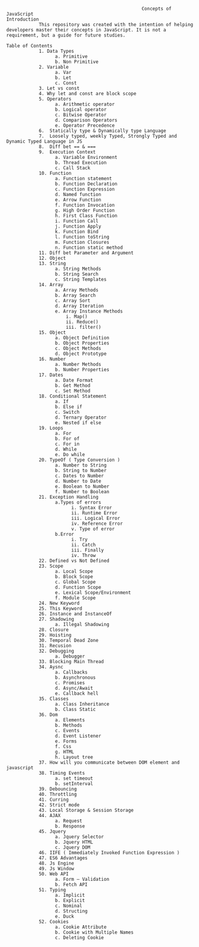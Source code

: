                                                       Concepts of JavaScript 
    Introduction
                This repository was created with the intention of helping developers master their concepts in JavaScript. It is not a requirement, but a guide for future studies. 
                
    Table of Contents
                1. Data Types
                      a. Primitive
                      b. Non Primitive
                2. Variable
                      a. Var 
                      b. Let
                      c. Const
                3. Let vs const
                4. Why let and const are block scope
                5. Operators
                      a. Arithmetic operator
                      b. Logical operator
                      c. Bitwise Operator
                      d. Comparison Operators
                      e. Operator Precedence
                6.	Statically type & Dynamically type Language
                7.	Loosely typed, weekly Typed, Strongly Typed and Dynamic Typed Language in JS
                8.	Diff bet == & ===
                9.	Execution Context
                      a. Variable Environment
                      b. Thread Execution
                      c. Call Stack
                10. Function
                      a. Function statement
                      b. Function Declaration
                      c. Function Expression
                      d. Named function
                      e. Arrow Function
                      f. Function Invocation
                      g. High Order Function
                      h. First Class Function
                      i. Function Call
                      j. Function Apply
                      k. Function Bind
                      l. Function toString
                      m. Function Closures
                      n. Function static method
                11. Diff bet Parameter and Argument
                12. Object
                13.	String
                      a. String Methods
                      b. String Search
                      c. String Templates
                14.	Array
                      a. Array Methods
                      b. Array Search
                      c. Array Sort
                      d. Array Iteration
                      e. Array Instance Methods
                          i. Map()
                          ii. Reduce()
                          iii. filter()
                15.	Object
                      a. Object Definition
                      b. Object Properties
                      c. Object Methods
                      d. Object Prototype
                16.	Number
                      a. Number Methods
                      b. Number Properties
                17.	Dates
                      a. Date Format
                      b. Get Method
                      c. Set Method
                18.	Conditional Statement
                      a. If
                      b. Else if
                      c. Switch 
                      d. Ternary Operator
                      e. Nested if else
                19.	Loops
                      a. For 
                      b. For of
                      c. For in
                      d. While
                      e. Do while
                20.	TypeOf ( Type Conversion )
                      a. Number to String
                      b. String to Number
                      c. Dates to Number
                      d. Number to Date
                      e. Boolean to Number
                      f. Number to Boolean
                21.	Exception Handling
                      a.Types of errors
                            i. Syntax Error
                            ii. Runtime Error
                            iii. Logical Error
                            iv. Reference Error
                            v. Type of error
                      b.Error
                            i. Try
                            ii. Catch
                            iii. Finally
                            iv. Throw
                22.	Defined vs Not Defined
                23.	Scope
                      a. Local Scope
                      b. Block Scope
                      c. Global Scope
                      d. Function Scope
                      e. Lexical Scope/Environment
                      f. Module Scope
                24.	New Keyword
                25.	This Keyword
                26.	Instance and InstanceOf
                27.	Shadowing
                      a. Illegal Shadowing
                28.	Closure
                29.	Hoisting
                30.	Temporal Dead Zone
                31.	Recusion
                32.	Debugging
                      a. Debugger
                33.	Blocking Main Thread
                34.	Aysnc
                      a. Callbacks
                      b. Asynchronous
                      c. Promises
                      d. Async/Await
                      e. Callback hell
                35.	Classes
                      a. Class Inheritance
                      b. Class Static
                36.	Dom 
                      a. Elements
                      b. Methods
                      c. Events
                      d. Event Listener
                      e. Forms
                      f. Css
                      g. HTML
                      h. Layout tree
                37.	How will you communicate between DOM element and javascript
                38.	Timing Events
                      a. set timeout
                      b. setInterval
                39.	Debouncing
                40.	Throttling
                41.	Curring
                42.	Strict mode
                43.	Local Storage & Session Storage
                44.	AJAX
                      a. Request
                      b. Response
                45.	Jquery
                      a. Jquery Selector
                      b. Jquery HTML
                      c. Jquery DOM
                46.	IIFE ( Immediately Invoked Function Expression )
                47.	ES6 Advantages
                48.	Js Engine
                49.	Js Window
                50.	Web API
                      a. Form – Validation
                      b. Fetch API
                51.	Typing
                      a. Implicit
                      b. Explicit
                      c. Nominal
                      d. Structing
                      e. Duck
                52.	Cookies
                      a. Cookie Attribute
                      b. Cookie with Multiple Names
                      c. Deleting Cookie
